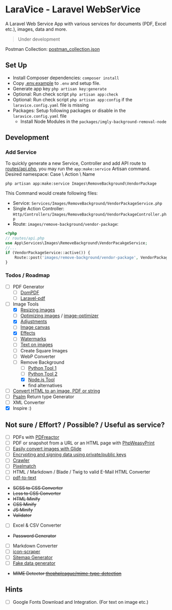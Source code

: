 # LaraVice - Laravel WebSerVice

A Laravel Web Service App with various services for documents (PDF, Excel etc.), images, data and more.

> Under development

Postman Collection: [postman_collection.json](postman_collection.json)

## Set Up

* Install Composer dependencies: `composer install`
* Copy [.env.example](.env.example) to `.env` and setup file.
* Generate app key `php artisan key:generate`
* Optional: Run check script `php artisan app:check`
* Optional: Run check script `php artisan app:config` if the `laravice.config.yaml` file is missing
* Packages: Setup following packages or disable in the `laravice.config.yaml` file
    * Install Node Modules in the `packages/imgly-background-removal-node`

## Development

### Add Service

To quickly generate a new Service, Controller and add API route to [routes/api.php](routes/api.php),
you may run the `app:make:service` Artisan command.  
Desired namespace: Case \ Action \ Name

```shell
php artisan app:make:service Images\RemoveBackground\VendorPackage
```

This Command would create following files:

* Service: `Services/Images/RemoveBackground/VendorPackageService.php`
* Single Action Controller: `Http/Controllers/Images/RemoveBackground/VendorPackageController.php`
* Route: `images/remove-background/vendor-package`:

```php
<?php
// routes/api.php
use App\Services\Images\RemoveBackground\VendorPacakgeService;
//...
if (VendorPackageService::active()) {
    Route::post('images/remove-background/vendor-package', VendorPackageController::class);
}
```

### Todos / Roadmap

- [ ] PDF Generator
    - [ ] [DomPDF](https://github.com/barryvdh/laravel-dompdf)
    - [ ] [Laravel-pdf](https://spatie.be/docs/laravel-pdf)
- [ ] Image Tools
    - [X] [Resizing images](https://spatie.be/docs/image/image-manipulations/resizing-images)
    - [ ] [Optimizing images](https://spatie.be/docs/image/image-manipulations/optimizing-images) / [image-optimizer](https://github.com/spatie/image-optimizer)
    - [X] [Adjustments](https://spatie.be/docs/image/image-manipulations/adjustments)
    - [ ] [Image canvas](https://spatie.be/docs/image/image-manipulations/image-canvas)
    - [X] [Effects](https://spatie.be/docs/image/image-manipulations/effects)
    - [ ] [Watermarks](https://spatie.be/docs/image/image-manipulations/watermarks)
    - [ ] [Text on images](https://github.com/Muetze42/gd-text)
    - [ ] Create Square Images
    - [ ] WebP Converter
    - [ ] Remove Background
        - [ ] [Python Tool 1](https://github.com/danielgatis/rembg)
        - [ ] [Python Tool 2](https://github.com/nadermx/backgroundremover)
        - [X] [Node.js Tool](https://github.com/imgly/background-removal-js)
        - find alternatives
- [ ] [Convert HTML to an image, PDF or string](https://spatie.be/docs/browsershot/v4/introduction)
- [ ] [Psalm](https://psalm.dev/) Return type Generator
- [ ] XML Converter
- [X] Inspire :)

## Not sure / Effort? / Possible? / Useful as service?

- [ ] PDFs with [PDFreactor](https://www.pdfreactor.com/)
- [ ] PDF or snapshot from a URL or an HTML page with [PhpWeasyPrint](https://github.com/pontedilana/php-weasyprint)
- [ ] [Easily convert images with Glide](https://github.com/spatie/laravel-glide)
- [ ] [Encrypting and signing data using private/public keys](https://github.com/spatie/crypto)
- [ ] [Crawler](https://github.com/spatie/crawler)
- [ ] [Pixelmatch](https://github.com/spatie/pixelmatch-php)
- [ ] HTML / Markdown / Blade / Twig to valid E-Mail HTML Converter
- [ ] [pdf-to-text](https://github.com/spatie/pdf-to-text)
- ~~SCSS to CSS Converter~~
- ~~Less to CSS Converter~~
- ~~HTML Minify~~
- ~~CSS Minify~~
- ~~JS Minify~~
- ~~Validator~~
- [ ] Excel & CSV Converter
- ~~Password Generator~~
- [ ] Markdown Converter
- [ ] [icon-scraper](https://github.com/barryvdh/icon-scraper)
- [ ] [Sitemap Generator](https://github.com/spatie/laravel-sitemap)
- [ ] [Fake data generator](https://fakerphp.github.io/)
- ~~MIME Detector [thephpleague/mime-type-detection](https://github.com/thephpleague/mime-type-detection)~~

## Hints

- [ ] Google Fonts Download and Integration. (For text on image etc.)
